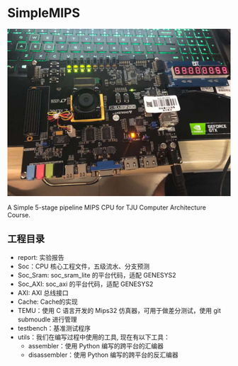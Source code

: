 # SimpleMIPS

![](static/run.jpg)

A Simple 5-stage pipeline MIPS CPU for TJU Computer Architecture Course.

## 工程目录
- report: 实验报告
- Soc：CPU 核心工程文件，五级流水、分支预测
- Soc_Sram: soc_sram_lite 的平台代码，适配 GENESYS2
- Soc_AXI: soc_axi 的平台代码，适配 GENESYS2
- AXI: AXI 总线接口
- Cache: Cache的实现
- TEMU：使用 C 语言开发的 Mips32 仿真器，可用于做差分测试，使用 git submoudle 进行管理
- testbench：基准测试程序
- utils：我们在编写过程中使用的工具, 现在有以下工具：
  - assembler：使用 Python 编写的跨平台的汇编器
  - disassembler：使用 Python 编写的跨平台的反汇编器
